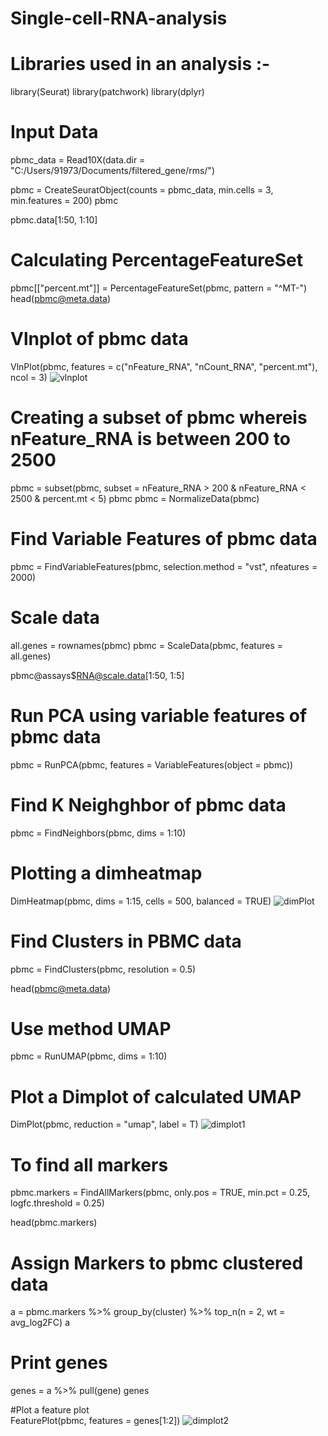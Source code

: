 # Single-cell-RNA-analysis
# Libraries used in an analysis :- 
library(Seurat)
library(patchwork)
library(dplyr)

# Input Data
pbmc_data = Read10X(data.dir = "C:/Users/91973/Documents/filtered_gene/rms/")

pbmc = CreateSeuratObject(counts = pbmc_data, min.cells = 3, min.features = 200)
pbmc

pbmc.data[1:50, 1:10]

# Calculating PercentageFeatureSet
pbmc[["percent.mt"]] = PercentageFeatureSet(pbmc, pattern = "^MT-")
head(pbmc@meta.data)

# Vlnplot of pbmc data
VlnPlot(pbmc, features = c("nFeature_RNA", "nCount_RNA", "percent.mt"), ncol = 3)
![vlnplot](https://user-images.githubusercontent.com/110582335/198816889-a9f44260-d1e7-419e-bd9d-34f3845b0d48.png)


# Creating a subset of pbmc whereis nFeature_RNA is between 200 to 2500
pbmc = subset(pbmc, subset = nFeature_RNA > 200 & nFeature_RNA < 2500 & percent.mt < 5)
pbmc
pbmc = NormalizeData(pbmc)

# Find Variable Features of pbmc data
pbmc = FindVariableFeatures(pbmc, selection.method = "vst", nfeatures = 2000)

# Scale data 
all.genes = rownames(pbmc)
pbmc = ScaleData(pbmc, features = all.genes)

pbmc@assays$RNA@scale.data[1:50, 1:5]

# Run PCA using variable features of pbmc data
pbmc = RunPCA(pbmc, features = VariableFeatures(object = pbmc))

# Find K Neighghbor of pbmc data
pbmc = FindNeighbors(pbmc, dims = 1:10)

# Plotting a dimheatmap
DimHeatmap(pbmc, dims = 1:15, cells = 500, balanced = TRUE)
![dimPlot](https://user-images.githubusercontent.com/110582335/198816974-77e065ad-ad68-4b77-8aaa-0aa6943060e7.png)



# Find Clusters in PBMC data
pbmc = FindClusters(pbmc, resolution = 0.5)

head(pbmc@meta.data)

# Use method UMAP 
pbmc = RunUMAP(pbmc, dims = 1:10)

# Plot a Dimplot of calculated UMAP
DimPlot(pbmc, reduction = "umap", label = T)
![dimplot1](https://user-images.githubusercontent.com/110582335/198817020-50bc7ec2-aa61-41c7-bb27-3d76e5b12daf.png)


# To find all markers
pbmc.markers = FindAllMarkers(pbmc, only.pos = TRUE, min.pct = 0.25, logfc.threshold = 0.25)

head(pbmc.markers)

# Assign Markers to pbmc clustered data

a = pbmc.markers %>% group_by(cluster) %>% top_n(n = 2, wt = avg_log2FC)
a

# Print genes 
genes = a %>% pull(gene)
genes

#Plot a feature plot	
FeaturePlot(pbmc, features = genes[1:2])
![dimplot2](https://user-images.githubusercontent.com/110582335/198817099-a36e892b-1967-426b-9153-780f2ff46530.png)


